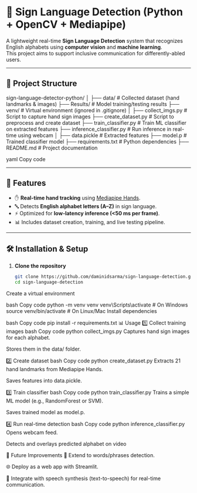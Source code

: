 # 🤟 Sign Language Detection (Python + OpenCV + Mediapipe)

A lightweight real-time **Sign Language Detection** system that recognizes English alphabets using **computer vision** and **machine learning**.  
This project aims to support inclusive communication for differently-abled users.

---

## 📂 Project Structure

sign-language-detector-python/
│
├── data/ # Collected dataset (hand landmarks & images)
├── Results/ # Model training/testing results
├── venv/ # Virtual environment (ignored in .gitignore)
│
├── collect_imgs.py # Script to capture hand sign images
├── create_dataset.py # Script to preprocess and create dataset
├── train_classifier.py # Train ML classifier on extracted features
├── inference_classifier.py # Run inference in real-time using webcam
│
├── data.pickle # Extracted features
├── model.p # Trained classifier model
├── requirements.txt # Python dependencies
├── README.md # Project documentation

yaml
Copy code

---

## 🚀 Features

- ✋ **Real-time hand tracking** using [Mediapipe Hands](https://google.github.io/mediapipe/solutions/hands).  
- 🔤 Detects **English alphabet letters (A–Z)** in sign language.  
- ⚡ Optimized for **low-latency inference (<50 ms per frame)**.  
- 📊 Includes dataset creation, training, and live testing pipeline.  

---

## 🛠️ Installation & Setup

1. **Clone the repository**
   ```bash
   git clone https://github.com/daminidsarma/sign-language-detection.git
   cd sign-language-detection
Create a virtual environment

bash
Copy code
python -m venv venv
venv\Scripts\activate    # On Windows
source venv/bin/activate # On Linux/Mac
Install dependencies

bash
Copy code
pip install -r requirements.txt
📊 Usage
1️⃣ Collect training images
bash
Copy code
python collect_imgs.py
Captures hand sign images for each alphabet.

Stores them in the data/ folder.

2️⃣ Create dataset
bash
Copy code
python create_dataset.py
Extracts 21 hand landmarks from Mediapipe Hands.

Saves features into data.pickle.

3️⃣ Train classifier
bash
Copy code
python train_classifier.py
Trains a simple ML model (e.g., RandomForest or SVM).

Saves trained model as model.p.

4️⃣ Run real-time detection
bash
Copy code
python inference_classifier.py
Opens webcam feed.

Detects and overlays predicted alphabet on video

📌 Future Improvements
🔡 Extend to words/phrases detection.

🌐 Deploy as a web app with Streamlit.

🤖 Integrate with speech synthesis (text-to-speech) for real-time communication.
